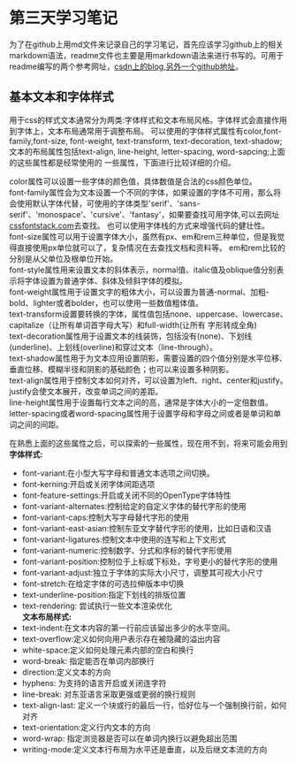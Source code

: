 # 第三天学习笔记
  为了在github上用md文件来记录自己的学习笔记，首先应该学习github上的相关markdown语法，readme文件也主要是用markdown语法来进行书写的。可用于readme编写的两个参考网址，[csdn上的blog](https://blog.csdn.net/wsymcxy/article/details/82749527),[另外一个github地址](https://github.com/guodongxiaren/README#%E4%BA%8C%E7%BA%A7%E6%A0%87%E9%A2%98)。

## 基本文本和字体样式
  用于css的样式文本通常分为两类:字体样式和文本布局风格。字体样式会直接作用到字体上，文本布局通常用于调整布局。
  可以使用的字体样式属性有color,font-family,font-size, font-weight, text-transform, text-decoration,
  text-shadow;文本的布局属性包括text-align, line-height, letter-spacing, word-sapcing;上面的这些属性都是经常使用的
  一些属性，下面进行比较详细的介绍。
  
  color属性可以设置一些字体的颜色值，具体数值是合法的css颜色单位。<br>
  font-family属性会为文本设置一个不同的字体，如果设置的字体不可用，那么将会使用默认字体代替，可使用的字体类型'serif'、'sans-serif'、'monospace'、'cursive'、'fantasy'，如果要查找可用字体,可以去网址[cssfontstack.com](https://www.cssfontstack.com/)去查找。
也可以使用字体栈的方式来增强代码的健壮性。
  <br>font-size属性可以用于设置字体大小，虽然有px、em和rem三种单位，但是我觉得直接使用px单位就可以了，复杂情况在去查找文档和资料等。
em和rem比较的分别是从父单位及根单位开始。
  <br>font-style属性用来设置文本的斜体表示，normal值、italic值及oblique值分别表示将字体设置为普通字体、斜体及倾斜字体的模拟。
  <br>font-weight属性用于设置文字的粗体大小，可以设置为普通-normal、加粗-bold、lighter或者bolder，也可以使用一些数值粗体值。
  <br>text-transform设置要转换的字体，属性值包括none、uppercase、lowercase、capitalize（让所有单词首字母大写）和full-width(让所有
  字形转成全角)
  <br>text-decoration属性用于设置文本的线装饰，包括没有(none)、下划线(underline)、上划线(overline)和穿过文本（line-through）。
  <br>text-shadow属性用于为文本应用设置阴影，需要设置的四个值分别是水平位移、垂直位移、模糊半径和阴影的基础颜色；也可以来设置多种阴影。
  <br>text-align属性用于控制文本如何对齐，可以设置为left、right、center和justify。justify会使文本展开，改变单词之间的差距。
  <br>line-height属性用于设置每行文本之间的高，通常是字体大小的一定倍数值。
  <br>letter-spacing或者word-spacing属性用于设置字母和字母之间或者是单词和单词之间的间距。

  在熟悉上面的这些属性之后，可以探索的一些属性，现在用不到，将来可能会用到
  <br> <b>字体样式:</b>
  - font-variant:在小型大写字母和普通文本选项之间切换。
  - font-kerning:开启或关闭字体间距选项
  - font-feature-settings:开启或关闭不同的OpenType字体特性
  - font-variant-alternates:控制给定的自定义字体的替代字形的使用
  - font-variant-caps:控制大写字母替代字形的使用
  - font-variant-east-asian:控制东亚文字替代字形的使用，比如日语和汉语
  - font-variant-ligatures:控制文本中使用的连写和上下文形式
  - font-variant-numeric:控制数字、分式和序标的替代字形使用
  - font-variant-position:控制位于上标或下标处，字号更小的替代字形的使用
  - font-variant-adjust:独立于字体的实际大小尺寸，调整其可视大小尺寸
  - font-stretch:在给定字体的可选拉伸版本中切换
  - text-underline-position:指定下划线的排版位置
  - text-rendering: 尝试执行一些文本渲染优化
  <br> <b>文本布局样式:</b>
  - text-indent:在文本内容的第一行前应该留出多少的水平空间。
  - text-overflow:定义如何向用户表示存在被隐藏的溢出内容
  - white-space:定义如何处理元素内部的空白和换行
  - word-break: 指定能否在单词内部换行
  - direction:定义文本的方向
  - hyphens: 为支持的语言开启或关闭连字符
  - line-break: 对东亚语言采取更强或更弱的换行规则
  - text-align-last: 定义一个块或行的最后一行，恰好位与一个强制换行前，如何对齐
  - text-orientation:定义行内文本的方向
  - word-wrap: 指定浏览器是否可以在单词内换行以避免超出范围
  - writing-mode:定义文本行布局为水平还是垂直，以及后继文本流的方向

